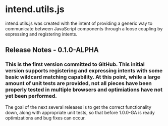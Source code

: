 # intend.utils.js
intend.utils.js was created with the intent of providing a generic way to communicate between JavaScript components through a loose coupling by expressing and registering intents.

## Release Notes - 0.1.0-ALPHA
### This is the first version committed to GitHub. This initial version supports registering and expressing intents with some basic wildcard matching capability. At this point, while a large amount of unit tests are provided, not all pieces have been properly tested in multiple browsers and optimiations have not yet been performed.

The goal of the next several releases is to get the correct functionality down, along with appropriate unit tests, so that before 1.0.0-GA is ready optimizations and bug fixes can occur.